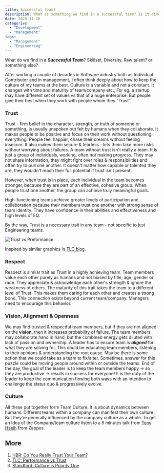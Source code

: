 ```yaml
---
title: Successful team!
description: What is something we find in a successful team? Is it diversity? or something else?
date: 2020-11-18
categories:
  - "Development"
  - "Management"
tags:
  - "Management"
  - "Engineering"
---
```


What do we find in a ***Successful Team***? Skillset, Diversity, Raw talent? or something else?
<!--more-->

After working a couple of decades in Software industry both as Individual Contributor and in management, I often think deeply about how to keep the culture of my teams at the best. Culture is a variable and not a constant. It changes with time and maturity of team/company etc., For eg. a startup may have different set of values vs that of a huge enterprise. But people give their best when they work with people whom they "Trust".  

### Trust
Trust - firm belief in the character, strength, or truth of someone or something, is usually unspoken but felt by humans when they collaborate. It makes people to be positive and focus on their work without questioning everything. People feel happier, chase their dreams without feeling insecure. It also makes them secure & fearless - lets them take more risks without worrying about failures. A team without trust isn't really a team. It is just a group of individuals, working, often not making progress. They may not share information, they might fight over roles & responsibilities and often try to pull one another. It doesn't matter how capable or talented they are, they wouldn't reach their full potential if trust isn't present.

However, when trust is in place, each individual in the team becomes stronger, because they are part of an effective, cohesive group. When people trust one another, the group can achieve truly meaningful goals.

High-functioning teams achieve greater levels of participation and collaboration because their members trust one another with strong sense of team identity. They have confidence in their abilities and effectiveness and high levels of EQ.

By the way, Trust is a necessary trait in any team - not specific to just Engineering teams.

![Trust vs Preformance](/post/images/trust-performance.png)

Inspired by similar graphics in [TLC blog](http://www.teamleadershipculture.com/blog/performance-vs-trust-2/).

### Respect
Respect is similar trait as Trust in a highly achieving team. Team members value each other purely as humans and not biased by title, age, gender or race. They appreciate & acknowledge each other's strength & ignore the weakness of others. The maturity of this trait takes the team to a different level of Trust. This makes them caring for each other and creates a strong bond. This connection exists beyond current team/company. Managers need to encourage this behavior.

### Vision, Alignment & Openness
We may find trusted & respectful team members, but if they are not aligned on the **vision**, then it increases probability of failure. The team members may collaborate hand in hand, but the combined energy gets diluted with lack of passion and ownership. A leader has to ensure team is ***aligned*** for what they are solving for. This could be educating team members, listening to their opinions & understanding the root cause. May be there is some action that we could take as a team to fix/alter. Sometimes, answer for this puzzle could be moving people around within or outside the teams. End of the day, the goal of the leader is to keep the team members happy -> so they are productive -> results in success for everyone!  It is the duty of the leader to keep the communication flowing both ways with an intention to challenge the status quo & progressively evolve.

### Culture
All these put together form Team Culture. It is about dynamics between humans. Different teams within a company can manifest their own culture. But they’re generally influenced by the company culture as a whole. To get an idea of the Company/team culture listen to a 5 minutes talk from [Tony Hseih](https://ecorner.stanford.edu/contributor/tony-hsieh/) from Zappos.

## More
1. [HBR: Do You Really Trust Your Team?](https://hbr.org/2019/12/do-you-really-trust-your-team-and-do-they-trust-you)
1. [TLC: Performance vs Trust](http://www.teamleadershipculture.com/blog/performance-vs-trust-2/)
1. [Standford: Culture is Priority One](https://ecorner.stanford.edu/videos/culture-is-priority-one/)
